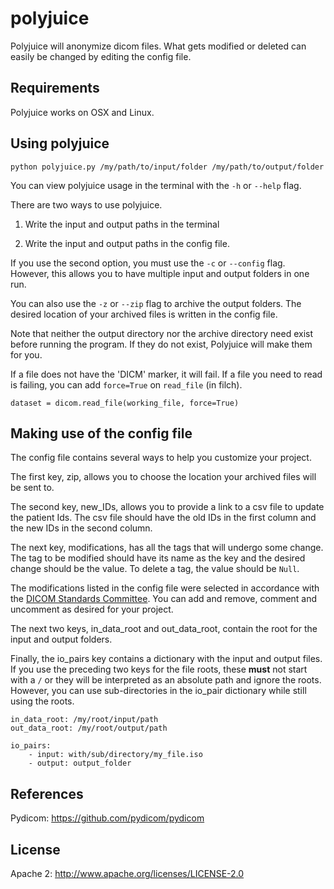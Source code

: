 polyjuice
======

Polyjuice will anonymize dicom files. What gets modified or deleted can easily be changed by editing the config file.

## Requirements

Polyjuice works on OSX and Linux.

## Using polyjuice

`python polyjuice.py /my/path/to/input/folder /my/path/to/output/folder`

You can view polyjuice usage in the terminal with the `-h` or `--help` flag.

There are two ways to use polyjuice.

1. Write the input and output paths in the terminal

2. Write the input and output paths in the config file.

If you use the second option, you must use the `-c` or `--config` flag. However, this allows you to have multiple input and output folders in one run.

You can also use the `-z` or `--zip` flag to archive the output folders. The desired location of your archived files is written in the config file.

Note that neither the output directory nor the archive directory need exist before running the program. If they do not exist, Polyjuice will make them for you.

If a file does not have the 'DICM' marker, it will fail. If a file you need to read is failing, you can add `force=True` on `read_file` (in filch).

`dataset = dicom.read_file(working_file, force=True)`

## Making use of the config file

The config file contains several ways to help you customize your project.

The first key, zip, allows you to choose the location your archived files will be sent to.

The second key, new_IDs, allows you to provide a link to a csv file to update the patient Ids. The csv file should have the old IDs in the first column and the new IDs in the second column.

The next key, modifications, has all the tags that will undergo some change. The tag to be modified should have its name as the key and the desired change should be the value. To delete a tag, the value should be `Null`.

The modifications listed in the config file were selected in accordance with the [DICOM Standards Committee](ftp://medical.nema.org/medical/dicom/final/sup55_ft.pdf). You can add and remove, comment and uncomment as desired for your project.

The next two keys, in_data_root and out_data_root, contain the root for the input and output folders.

Finally, the io_pairs key contains a dictionary with the input and output files. If you use the preceding two keys for the file roots, these **must** not start with a `/` or they will be interpreted as an absolute path and ignore the roots. However, you can use sub-directories in the io_pair dictionary while still using the roots.

```
in_data_root: /my/root/input/path
out_data_root: /my/root/output/path

io_pairs:
    - input: with/sub/directory/my_file.iso
    - output: output_folder
```

References
------

Pydicom: <https://github.com/pydicom/pydicom>

License
------

Apache 2: <http://www.apache.org/licenses/LICENSE-2.0>
